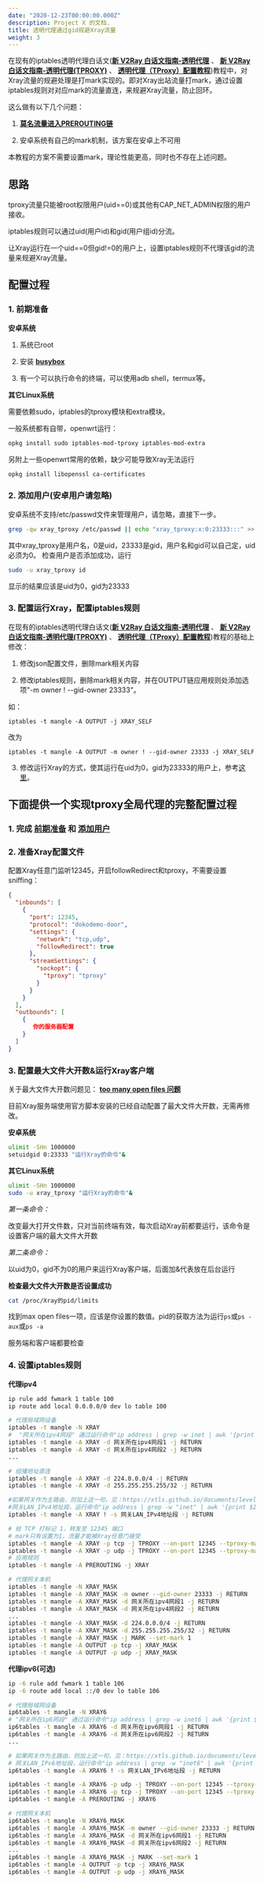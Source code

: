 ```yaml
---
date: "2020-12-23T00:00:00.000Z"
description: Project X 的文档.
title: 透明代理通过gid规避Xray流量
weight: 3
---
```


在现有的iptables透明代理白话文(**[新 V2Ray 白话文指南-透明代理](https://guide.v2fly.org/app/transparent_proxy.html)** 、 **[新 V2Ray 白话文指南-透明代理(TPROXY)](https://guide.v2fly.org/app/tproxy.html)** 、 **[透明代理（TProxy）配置教程](../tproxy)**)教程中，对Xray流量的规避处理是打mark实现的。即对Xray出站流量打mark，通过设置iptables规则对对应mark的流量直连，来规避Xray流量，防止回环。

这么做有以下几个问题：

1. **[莫名流量进入PREROUTING链](https://github.com/v2ray/v2ray-core/issues/2621)**

2. 安卓系统有自己的mark机制，该方案在安卓上不可用

本教程的方案不需要设置mark，理论性能更高，同时也不存在上述问题。
## 思路
tproxy流量只能被root权限用户(uid==0)或其他有CAP_NET_ADMIN权限的用户接收。

iptables规则可以通过uid(用户id)和gid(用户组id)分流。

让Xray运行在一个uid==0但gid!=0的用户上，设置iptables规则不代理该gid的流量来规避Xray流量。

## 配置过程
### 1. 前期准备
**安卓系统**

1. 系统已root

2. 安装 **[busybox](https://play.google.com/store/apps/details?id=stericson.busybox)**

3. 有一个可以执行命令的终端，可以使用adb shell，termux等。

**其它Linux系统**

需要依赖sudo，iptables的tproxy模块和extra模块。

一般系统都有自带，openwrt运行：
```bash
opkg install sudo iptables-mod-tproxy iptables-mod-extra
```
另附上一些openwrt常用的依赖，缺少可能导致Xray无法运行
```bash
opkg install libopenssl ca-certificates
```
### 2. 添加用户(安卓用户请忽略)
安卓系统不支持/etc/passwd文件来管理用户，请忽略，直接下一步。
```bash
grep -qw xray_tproxy /etc/passwd || echo "xray_tproxy:x:0:23333:::" >> /etc/passwd
```
其中xray_tproxy是用户名，0是uid，23333是gid，用户名和gid可以自己定，uid必须为0。
检查用户是否添加成功，运行
```bash
sudo -u xray_tproxy id
```
显示的结果应该是uid为0，gid为23333
### 3. 配置运行Xray，配置iptables规则
在现有的iptables透明代理白话文(**[新 V2Ray 白话文指南-透明代理](https://guide.v2fly.org/app/transparent_proxy.html)** 、 **[新 V2Ray 白话文指南-透明代理(TPROXY)](https://guide.v2fly.org/app/tproxy.html)** 、 **[透明代理（TProxy）配置教程](../tproxy)**)教程的基础上修改：

1. 修改json配置文件，删除mark相关内容

2. 修改iptables规则，删除mark相关内容，并在OUTPUT链应用规则处添加选项"-m owner ! --gid-owner 23333"。

如：

`iptables -t mangle -A OUTPUT -j XRAY_SELF`

改为

`iptables -t mangle -A OUTPUT -m owner ! --gid-owner 23333 -j XRAY_SELF`

3. 修改运行Xray的方式，使其运行在uid为0，gid为23333的用户上，参考[这里](#3-配置最大文件大开数运行Xray客户端)。
## 下面提供一个实现tproxy全局代理的完整配置过程
### 1. 完成 **[前期准备](#1-前期准备)** 和 **[添加用户](#2-添加用户安卓用户请忽略)**
### 2. 准备Xray配置文件
配置Xray任意门监听12345，开启followRedirect和tproxy，不需要设置sniffing：
```json
{
  "inbounds": [
    {
      "port": 12345,
      "protocol": "dokodemo-door",
      "settings": {
        "network": "tcp,udp",
        "followRedirect": true
      },
      "streamSettings": {
        "sockopt": {
          "tproxy": "tproxy"
        }
      }
    }
  ],
  "outbounds": [
    {
       你的服务器配置
    }
  ]
}
```
### 3. 配置最大文件大开数&运行Xray客户端
关于最大文件大开数问题见： **[too many open files 问题](https://guide.v2fly.org/app/tproxy.html#解决-too-many-open-files-问题)**

目前Xray服务端使用官方脚本安装的已经自动配置了最大文件大开数，无需再修改。

**安卓系统**
```bash
ulimit -SHn 1000000
setuidgid 0:23333 "运行Xray的命令"&
```
**其它Linux系统**
```bash
ulimit -SHn 1000000
sudo -u xray_tproxy "运行Xray的命令"&
```
*第一条命令：*

改变最大打开文件数，只对当前终端有效，每次启动Xray前都要运行，该命令是设置客户端的最大文件大开数

*第二条命令：*

以uid为0，gid不为0的用户来运行Xray客户端，后面加&代表放在后台运行

**检查最大文件大开数是否设置成功**
```bash
cat /proc/Xray的pid/limits
```
找到max open files一项，应该是你设置的数值。pid的获取方法为运行`ps`或`ps -aux`或`ps -a`

服务端和客户端都要检查

### 4. 设置iptables规则
**代理ipv4**
```bash
ip rule add fwmark 1 table 100
ip route add local 0.0.0.0/0 dev lo table 100

# 代理局域网设备
iptables -t mangle -N XRAY
#  "网关所在ipv4网段" 通过运行命令"ip address | grep -w inet | awk '{print $2}'"获得，一般有多个
iptables -t mangle -A XRAY -d 网关所在ipv4网段1 -j RETURN
iptables -t mangle -A XRAY -d 网关所在ipv4网段2 -j RETURN
...

# 组播地址直连
iptables -t mangle -A XRAY -d 224.0.0.0/4 -j RETURN
iptables -t mangle -A XRAY -d 255.255.255.255/32 -j RETURN

#如果网关作为主路由，则加上这一句，见：https://xtls.github.io/documents/level-2/transparent_proxy/transparent_proxy.md#iptables透明代理的其它注意事项
#网关LAN_IPv4地址段，运行命令"ip address | grep -w "inet" | awk '{print $2}'"获得，是其中的一个
iptables -t mangle -A XRAY ! -s 网关LAN_IPv4地址段 -j RETURN

# 给 TCP 打标记 1，转发至 12345 端口
# mark只有设置为1，流量才能被Xray任意门接受
iptables -t mangle -A XRAY -p tcp -j TPROXY --on-port 12345 --tproxy-mark 1
iptables -t mangle -A XRAY -p udp -j TPROXY --on-port 12345 --tproxy-mark 1
# 应用规则
iptables -t mangle -A PREROUTING -j XRAY

# 代理网关本机
iptables -t mangle -N XRAY_MASK
iptables -t mangle -A XRAY_MASK -m owner --gid-owner 23333 -j RETURN
iptables -t mangle -A XRAY_MASK -d 网关所在ipv4网段1 -j RETURN
iptables -t mangle -A XRAY_MASK -d 网关所在ipv4网段2 -j RETURN
...
iptables -t mangle -A XRAY_MASK -d 224.0.0.0/4 -j RETURN
iptables -t mangle -A XRAY_MASK -d 255.255.255.255/32 -j RETURN
iptables -t mangle -A XRAY_MASK -j MARK --set-mark 1
iptables -t mangle -A OUTPUT -p tcp -j XRAY_MASK
iptables -t mangle -A OUTPUT -p udp -j XRAY_MASK
```

**代理ipv6(可选)**
```bash
ip -6 rule add fwmark 1 table 106
ip -6 route add local ::/0 dev lo table 106

# 代理局域网设备
ip6tables -t mangle -N XRAY6
# "网关所在ip6网段" 通过运行命令"ip address | grep -w inet6 | awk '{print $2}'"获得。
ip6tables -t mangle -A XRAY6 -d 网关所在ipv6网段1 -j RETURN
ip6tables -t mangle -A XRAY6 -d 网关所在ipv6网段2 -j RETURN
...

# 如果网关作为主路由，则加上这一句，见：https://xtls.github.io/documents/level-2/transparent_proxy/transparent_proxy.md#iptables透明代理的其它注意事项
# 网关LAN_IPv6地址段，运行命令"ip address | grep -w "inet6" | awk '{print $2}'"获得，是其中的一个
ip6tables -t mangle -A XRAY6 ! -s 网关LAN_IPv6地址段 -j RETURN

ip6tables -t mangle -A XRAY6 -p udp -j TPROXY --on-port 12345 --tproxy-mark 1
ip6tables -t mangle -A XRAY6 -p tcp -j TPROXY --on-port 12345 --tproxy-mark 1
ip6tables -t mangle -A PREROUTING -j XRAY6

# 代理网关本机
ip6tables -t mangle -N XRAY6_MASK
ip6tables -t mangle -A XRAY6_MASK -m owner --gid-owner 23333 -j RETURN
ip6tables -t mangle -A XRAY6_MASK -d 网关所在ipv6网段1 -j RETURN
ip6tables -t mangle -A XRAY6_MASK -d 网关所在ipv6网段2 -j RETURN
...
ip6tables -t mangle -A XRAY6_MASK -j MARK --set-mark 1
ip6tables -t mangle -A OUTPUT -p tcp -j XRAY6_MASK
ip6tables -t mangle -A OUTPUT -p udp -j XRAY6_MASK
```
